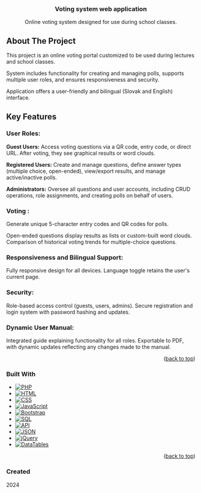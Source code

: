 <a id="readme-top"></a>

<!-- HEADER -->
<div align="center">
  <h3 align="center">Voting system web application</h1>
  <p align="center">
    Online voting system designed for use during school classes. 
  </p>
</div>

<!-- ABOUT THE PROJECT -->
## About The Project

This project is an online voting portal customized to be used during lectures and school classes.

System includes functionality for creating and managing polls, supports multiple user roles, and ensures responsiveness and security.

Application offers a user-friendly and bilingual (Slovak and English) interface.


## Key Features
### User Roles:

**Guest Users:** 
Access voting questions via a QR code, entry code, or direct URL. After voting, they see graphical results or word clouds.

**Registered Users:**
Create and manage questions, define answer types (multiple choice, open-ended), view/export results, and manage active/inactive polls.

**Administrators:** 
Oversee all questions and user accounts, including CRUD operations, role assignments, and creating polls on behalf of users.

### Voting :

Generate unique 5-character entry codes and QR codes for polls.

Open-ended questions display results as lists or custom-built word clouds.
Comparison of historical voting trends for multiple-choice questions.

### Responsiveness and Bilingual Support:

Fully responsive design for all devices.
Language toggle retains the user's current page.


### Security:

Role-based access control (guests, users, admins).
Secure registration and login system with password hashing and updates.

### Dynamic User Manual:

Integrated guide explaining functionality for all roles.
Exportable to PDF, with dynamic updates reflecting any changes made to the manual.

<p align="right">(<a href="#readme-top">back to top</a>)</p>

<!-- TOOLS -->
### Built With

* [![PHP][PHP.com]][PHP-url]
* [![HTML][HTML.com]][HTML-url]
* [![CSS][CSS.com]][CSS-url]
* [![JavaScript][JS.com]][JS-url]
* [![Bootstrap][Bootstrap.com]][Bootstrap-url]
* [![SQL][SQL.com]][SQL-url]
* [![API][API.com]][API-url]
* [![JSON][JSON.com]][JSON-url]
* [![jQuery][jQuery.com]][jQuery-url]
* [![DataTables][DataTables.com]][DataTables-url]

<p align="right">(<a href="#readme-top">back to top</a>)</p>

<!-- LINKS -->
[PHP.com]: https://img.shields.io/badge/PHP-777BB4?style=for-the-badge&logo=php&logoColor=white
[PHP-url]: https://www.php.net/
[HTML.com]: https://img.shields.io/badge/HTML-E34F26?style=for-the-badge&logo=html5&logoColor=white
[HTML-url]: https://developer.mozilla.org/en-US/docs/Web/HTML
[CSS.com]: https://img.shields.io/badge/CSS-1572B6?style=for-the-badge&logo=css3&logoColor=white
[CSS-url]: https://developer.mozilla.org/en-US/docs/Web/CSS
[JS.com]: https://img.shields.io/badge/JavaScript-F7DF1E?style=for-the-badge&logo=javascript&logoColor=black
[JS-url]: https://developer.mozilla.org/en-US/docs/Web/JavaScript
[API.com]: https://img.shields.io/badge/API-25A2C7?style=for-the-badge&logo=api&logoColor=white
[API-url]: https://www.postman.com/
[DataTables.com]: https://img.shields.io/badge/DataTables-2A3D56?style=for-the-badge&logo=dataTables&logoColor=white
[DataTables-url]: https://datatables.net/
[SQL.com]: https://img.shields.io/badge/SQL-006C64?style=for-the-badge&logo=sqlite&logoColor=white
[SQL-url]: https://www.mysql.com/
[JSON.com]: https://img.shields.io/badge/JSON-000000?style=for-the-badge&logo=json&logoColor=white
[JSON-url]: https://www.json.org/
[Bootstrap.com]: https://img.shields.io/badge/Bootstrap-7952B3?style=for-the-badge&logo=bootstrap&logoColor=white
[Bootstrap-url]: https://getbootstrap.com/
[jQuery.com]: https://img.shields.io/badge/jQuery-0769AD?style=for-the-badge&logo=jquery&logoColor=white
[jQuery-url]: https://jquery.com/


### Created
2024
